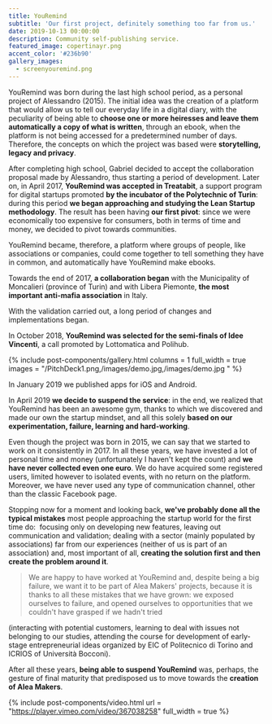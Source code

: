```yaml
---
title: YouRemind
subtitle: 'Our first project, definitely something too far from us.'
date: 2019-10-13 00:00:00
description: Community self-publishing service.
featured_image: copertinayr.png
accent_color: '#236b90'
gallery_images:
  - screenyouremind.png
---
```


YouRemind was born during the last high school period, as a personal project of Alessandro (2015). The initial idea was the creation of a platform that would allow us to tell our everyday life in a digital diary, with the peculiarity of being able to **choose one or more heiresses and leave them automatically a copy of what is written**, through an ebook, when the platform is not being accessed for a predetermined number of days. Therefore, the concepts on which the project was based were **storytelling, legacy and privacy**.

After completing high school, Gabriel decided to accept the collaboration proposal made by Alessandro, thus starting a period of development. Later on, in April 2017, **YouRemind was accepted in Treatabit**, a support program for digital startups promoted **by the incubator of the Polytechnic of Turin**\: during this period **we began approaching and studying the Lean Startup methodology**. The result has been having **our first pivot**\: since we were economically too expensive for consumers, both in terms of time and money, we decided to pivot towards communities.

YouRemind became, therefore, a platform where groups of people, like associations or companies, could come together to tell something they have in common, and automatically have YouRemind make ebooks.

Towards the end of 2017, **a collaboration began** with the Municipality of Moncalieri (province of Turin) and with Libera Piemonte, **the most important anti-mafia association** in Italy.

With the validation carried out, a long period of changes and implementations began.

In October 2018, **YouRemind was selected for the semi-finals of Idee Vincenti**, a call promoted by Lottomatica and Polihub.

{% include post-components/gallery.html columns = 1 full_width = true images = "/PitchDeck1.png,/images/demo.jpg,/images/demo.jpg " %}

In January 2019 we published apps for iOS and Android.

In April 2019 **we decide to suspend the service**\: in the end, we realized that YouRemind has been an awesome gym, thanks to which we discovered and made our own the startup mindset, and all this solely **based on our experimentation, failure, learning and hard-working**.

Even though the project was born in 2015, we can say that we started to work on it consistently in 2017. In all these years, we have invested a lot of personal time and money (unfortunately I haven't kept the count) and **we have never collected even one euro**. We do have acquired some registered users, limited however to isolated events, with no return on the platform. Moreover, we have never used any type of communication channel, other than the classic Facebook page.

Stopping now for a moment and looking back, **we've probably done all the typical mistakes** most people approaching the startup world for the first time do: &nbsp;focusing only on developing new features, leaving out communication and validation; dealing with a sector (mainly populated by associations) far from our experiences (neither of us is part of an association) and, most important of all, **creating the solution first and then create the problem around it**.

> We are happy to have worked at YouRemind and, despite being a big failure, we want it to be part of Alea Makers' projects, because it is thanks to all these mistakes that we have grown: we exposed ourselves to failure, and opened ourselves to opportunities that we couldn't have grasped if we hadn't tried&nbsp;

(interacting with potential customers, learning to deal with issues not belonging to our studies, attending the course for development of early-stage entrepreneurial ideas organized by EIC of Politecnico di Torino and ICRIOS of Universit&agrave; Bocconi).

After all these years, **being able to suspend YouRemind** was, perhaps, the gesture of final maturity that predisposed us to move towards the **creation of Alea Makers**.

{% include post-components/video.html url = "https://player.vimeo.com/video/367038258" full_width = true %}

&nbsp;